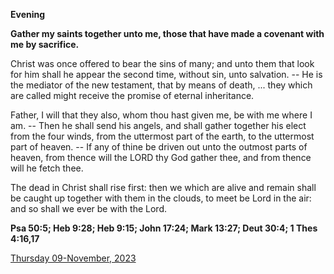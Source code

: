 **Evening**

**Gather my saints together unto me, those that have made a covenant with me by sacrifice.**
 
Christ was once offered to bear the sins of many; and unto them that look for him shall he appear the second time, without sin, unto salvation. -- He is the mediator of the new testament, that by means of death, ... they which are called might receive the promise of eternal inheritance.
 
Father, I will that they also, whom thou hast given me, be with me where I am. -- Then he shall send his angels, and shall gather together his elect from the four winds, from the uttermost part of the earth, to the uttermost part of heaven. -- If any of thine be driven out unto the outmost parts of heaven, from thence will the LORD thy God gather thee, and from thence will he fetch thee.
 
The dead in Christ shall rise first: then we which are alive and remain shall be caught up together with them in the clouds, to meet be Lord in the air: and so shall we ever be with the Lord.  

**Psa 50:5; Heb 9:28; Heb 9:15; John 17:24; Mark 13:27; Deut 30:4; 1 Thes 4:16,17**

[Thursday 09-November, 2023](https://t.me/daily_light)
